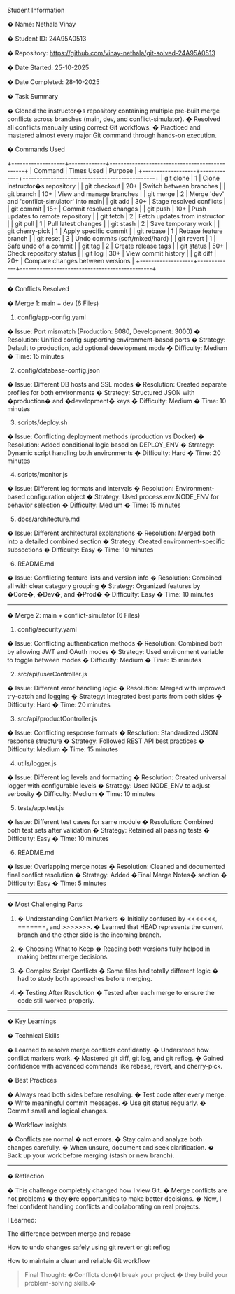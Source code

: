 

 Student Information

� Name: Nethala Vinay

� Student ID: 24A95A0513

� Repository: https://github.com/vinay-nethala/git-solved-24A95A0513

� Date Started: 25-10-2025

� Date Completed: 28-10-2025


� Task Summary

� Cloned the instructor�s repository containing multiple pre-built merge conflicts across branches (main, dev, and conflict-simulator).
� Resolved all conflicts manually using correct Git workflows.
� Practiced and mastered almost every major Git command through hands-on execution.



� Commands Used

+-------------------+-------------+-----------------------------------------------+
| Command           | Times Used  | Purpose                                       |
+-------------------+-------------+-----------------------------------------------+
| git clone         | 1           | Clone instructor�s repository                 |
| git checkout      | 20+         | Switch between branches                       |
| git branch        | 10+         | View and manage branches                      |
| git merge         | 2           | Merge 'dev' and 'conflict-simulator' into main|
| git add           | 30+         | Stage resolved conflicts                      |
| git commit        | 15+         | Commit resolved changes                       |
| git push          | 10+         | Push updates to remote repository             |
| git fetch         | 2           | Fetch updates from instructor                 |
| git pull          | 1           | Pull latest changes                           |
| git stash         | 2           | Save temporary work                           |
| git cherry-pick   | 1           | Apply specific commit                         |
| git rebase        | 1           | Rebase feature branch                         |
| git reset         | 3           | Undo commits (soft/mixed/hard)                |
| git revert        | 1           | Safe undo of a commit                         |
| git tag           | 2           | Create release tags                           |
| git status        | 50+         | Check repository status                       |
| git log           | 30+         | View commit history                           |
| git diff          | 20+         | Compare changes between versions              |
+-------------------+-------------+-----------------------------------------------+


---

� Conflicts Resolved

� Merge 1: main + dev (6 Files)

1. config/app-config.yaml

� Issue: Port mismatch (Production: 8080, Development: 3000)
� Resolution: Unified config supporting environment-based ports
� Strategy: Default to production, add optional development mode
� Difficulty: Medium
� Time: 15 minutes

2. config/database-config.json

� Issue: Different DB hosts and SSL modes
� Resolution: Created separate profiles for both environments
� Strategy: Structured JSON with �production� and �development� keys
� Difficulty: Medium
� Time: 10 minutes

3. scripts/deploy.sh

� Issue: Conflicting deployment methods (production vs Docker)
� Resolution: Added conditional logic based on DEPLOY_ENV
� Strategy: Dynamic script handling both environments
� Difficulty: Hard
� Time: 20 minutes

4. scripts/monitor.js

� Issue: Different log formats and intervals
� Resolution: Environment-based configuration object
� Strategy: Used process.env.NODE_ENV for behavior selection
� Difficulty: Medium
� Time: 15 minutes

5. docs/architecture.md

� Issue: Different architectural explanations
� Resolution: Merged both into a detailed combined section
� Strategy: Created environment-specific subsections
� Difficulty: Easy
� Time: 10 minutes

6. README.md

� Issue: Conflicting feature lists and version info
� Resolution: Combined all with clear category grouping
� Strategy: Organized features by �Core�, �Dev�, and �Prod�
� Difficulty: Easy
� Time: 10 minutes


---

� Merge 2: main + conflict-simulator (6 Files)

1. config/security.yaml

� Issue: Conflicting authentication methods
� Resolution: Combined both by allowing JWT and OAuth modes
� Strategy: Used environment variable to toggle between modes
� Difficulty: Medium
� Time: 15 minutes

2. src/api/userController.js

� Issue: Different error handling logic
� Resolution: Merged with improved try-catch and logging
� Strategy: Integrated best parts from both sides
� Difficulty: Hard
� Time: 20 minutes

3. src/api/productController.js

� Issue: Conflicting response formats
� Resolution: Standardized JSON response structure
� Strategy: Followed REST API best practices
� Difficulty: Medium
� Time: 15 minutes

4. utils/logger.js

� Issue: Different log levels and formatting
� Resolution: Created universal logger with configurable levels
� Strategy: Used NODE_ENV to adjust verbosity
� Difficulty: Medium
� Time: 10 minutes

5. tests/app.test.js

� Issue: Different test cases for same module
� Resolution: Combined both test sets after validation
� Strategy: Retained all passing tests
� Difficulty: Easy
� Time: 10 minutes

6. README.md

� Issue: Overlapping merge notes
� Resolution: Cleaned and documented final conflict resolution
� Strategy: Added �Final Merge Notes� section
� Difficulty: Easy
� Time: 5 minutes


---

� Most Challenging Parts

1. � Understanding Conflict Markers
� Initially confused by <<<<<<<, =======, and >>>>>>>.
� Learned that HEAD represents the current branch and the other side is the incoming branch.


2. � Choosing What to Keep
� Reading both versions fully helped in making better merge decisions.


3. � Complex Script Conflicts
� Some files had totally different logic � had to study both approaches before merging.


4. � Testing After Resolution
� Tested after each merge to ensure the code still worked properly.




---

� Key Learnings

� Technical Skills

� Learned to resolve merge conflicts confidently.
� Understood how conflict markers work.
� Mastered git diff, git log, and git reflog.
� Gained confidence with advanced commands like rebase, revert, and cherry-pick.

� Best Practices

� Always read both sides before resolving.
� Test code after every merge.
� Write meaningful commit messages.
� Use git status regularly.
� Commit small and logical changes.

� Workflow Insights

� Conflicts are normal � not errors.
� Stay calm and analyze both changes carefully.
� When unsure, document and seek clarification.
� Back up your work before merging (stash or new branch).


---

� Reflection

� This challenge completely changed how I view Git.
� Merge conflicts are not problems � they�re opportunities to make better decisions.
� Now, I feel confident handling conflicts and collaborating on real projects.

I Learned:

The difference between merge and rebase

How to undo changes safely using git revert or git reflog

How to maintain a clean and reliable Git workflow


> Final Thought:
�Conflicts don�t break your project � they build your problem-solving skills.�
